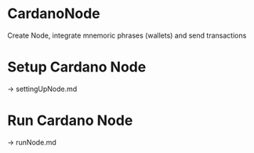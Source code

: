 # CardanoNode
Create Node, integrate mnemoric phrases (wallets) and send transactions


# Setup Cardano Node 
-> settingUpNode.md

# Run Cardano Node
-> runNode.md

#
